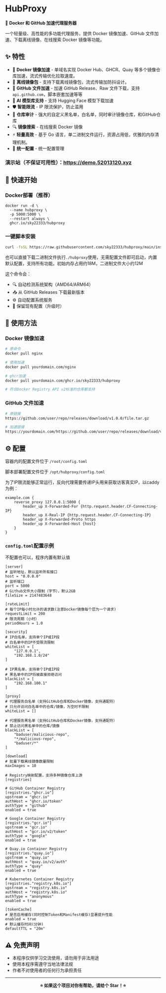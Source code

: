 # HubProxy

🚀 **Docker 和 GitHub 加速代理服务器**

一个轻量级、高性能的多功能代理服务，提供 Docker 镜像加速、GitHub 文件加速、下载离线镜像、在线搜索 Docker 镜像等功能。

## ✨ 特性

- 🐳 **Docker 镜像加速** - 单域名实现 Docker Hub、GHCR、Quay 等多个镜像仓库加速，流式传输优化拉取速度。
- 🐳 **离线镜像包** - 支持下载离线镜像包，流式传输加防抖设计。
- 📁 **GitHub 文件加速** - 加速 GitHub Release、Raw 文件下载，支持`api.github.com`，脚本嵌套加速等等
- 🤖 **AI 模型库支持** - 支持 Hugging Face 模型下载加速
- 🛡️ **智能限流** - IP 限流保护，防止滥用
- 🚫 **仓库审计** - 强大的自定义黑名单，白名单，同时审计镜像仓库，和GitHub仓库
- 🔍 **镜像搜索** - 在线搜索 Docker 镜像
- ⚡ **轻量高效** - 基于 Go 语言，单二进制文件运行，资源占用低，优雅的内存清理机制。
- 🔧 **统一配置** - 统一配置管理


### 演示站（不保证可用性）：https://demo.52013120.xyz


## 🚀 快速开始

### Docker部署（推荐）
```
docker run -d \
  --name hubproxy \
  -p 5000:5000 \
  --restart always \
  ghcr.io/sky22333/hubproxy
```



### 一键脚本安装

```bash
curl -fsSL https://raw.githubusercontent.com/sky22333/hubproxy/main/install-service.sh | sudo bash
```

也可以直接下载二进制文件执行`./hubproxy`使用，无需配置文件即可启动，内置默认配置，支持所有功能。初始内存占用约18M，二进制文件大小约12M

这个命令会：
- 🔍 自动检测系统架构（AMD64/ARM64）
- 📥 从 GitHub Releases 下载最新版本
- ⚙️ 自动配置系统服务
- 🔄 保留现有配置（升级时）



## 📖 使用方法

### Docker 镜像加速

```bash
# 原命令
docker pull nginx

# 使用加速
docker pull yourdomain.com/nginx

# ghcr加速
docker pull yourdomain.com/ghcr.io/sky22333/hubproxy

# 符合Docker Registry API v2标准的仓库都支持
```

### GitHub 文件加速

```bash
# 原链接
https://github.com/user/repo/releases/download/v1.0.0/file.tar.gz

# 加速链接
https://yourdomain.com/https://github.com/user/repo/releases/download/v1.0.0/file.tar.gz
```



## ⚙️ 配置

容器内的配置文件位于 `/root/config.toml`

脚本部署配置文件位于 `/opt/hubproxy/config.toml`

为了IP限流能够正常运行，反向代理需要传递IP头用来获取访客真实IP，以caddy为例：
```
example.com {
    reverse_proxy 127.0.0.1:5000 {
        header_up X-Forwarded-For {http.request.header.CF-Connecting-IP}
        header_up X-Real-IP {http.request.header.CF-Connecting-IP}
        header_up X-Forwarded-Proto https
        header_up X-Forwarded-Host {host}
    }
}
```

### `config.toml`配置示例

不配置也可以，程序内置有默认值
```
[server]
# 监听地址，默认监听所有接口
host = "0.0.0.0"
# 监听端口
port = 5000
# Github文件大小限制（字节），默认2GB
fileSize = 2147483648

[rateLimit]
# 每个IP每小时允许的请求数(注意Docker镜像每个层为一个请求)
requestLimit = 200
# 限流周期（小时）
periodHours = 1.0

[security]
# IP白名单，支持单个IP或IP段
# 白名单中的IP不受限流限制
whiteList = [
    "127.0.0.1",
    "192.168.1.0/24"
]

# IP黑名单，支持单个IP或IP段
# 黑名单中的IP将被直接拒绝访问
blackList = [
    "192.168.100.1"
]

[proxy]
# 代理服务白名单（支持GitHub仓库和Docker镜像，支持通配符）
# 只允许访问白名单中的仓库/镜像，为空时不限制
whiteList = []

# 代理服务黑名单（支持GitHub仓库和Docker镜像，支持通配符）
# 禁止访问黑名单中的仓库/镜像
blackList = [
    "baduser/malicious-repo",
    "*/malicious-repo",
    "baduser/*"
] 

[download]
# 批量下载离线镜像数量限制
maxImages = 10

# Registry映射配置，支持多种镜像仓库上游
[registries]

# GitHub Container Registry
[registries."ghcr.io"]
upstream = "ghcr.io"
authHost = "ghcr.io/token" 
authType = "github"
enabled = true

# Google Container Registry
[registries."gcr.io"]
upstream = "gcr.io"
authHost = "gcr.io/v2/token"
authType = "google"
enabled = true

# Quay.io Container Registry
[registries."quay.io"]
upstream = "quay.io"
authHost = "quay.io/v2/auth"
authType = "quay"
enabled = true

# Kubernetes Container Registry
[registries."registry.k8s.io"]
upstream = "registry.k8s.io"
authHost = "registry.k8s.io"
authType = "anonymous"
enabled = true

[tokenCache]
# 是否启用缓存(同时控制Token和Manifest缓存)显著提升性能
enabled = true
# 默认缓存时间(分钟)
defaultTTL = "20m"
```



## ⚠️ 免责声明

- 本程序仅供学习交流使用，请勿用于非法用途
- 使用本程序需遵守当地法律法规
- 作者不对使用者的任何行为承担责任

---

<div align="center">

**⭐ 如果这个项目对你有帮助，请给个 Star！⭐**

</div>
